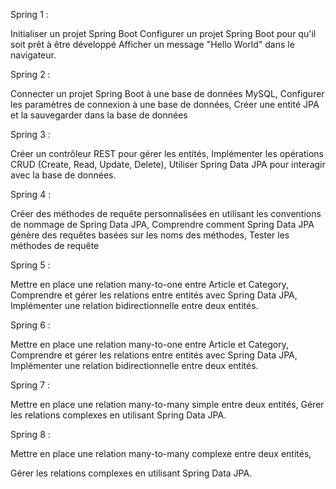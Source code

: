 Spring 1 :

Initialiser un projet Spring Boot
Configurer un projet Spring Boot pour qu'il soit prêt à être développé
Afficher un message "Hello World" dans le navigateur.

Spring 2 :

Connecter un projet Spring Boot à une base de données MySQL,
Configurer les paramètres de connexion à une base de données,
Créer une entité JPA et la sauvegarder dans la base de données

Spring 3 :

Créer un contrôleur REST pour gérer les entités,
Implémenter les opérations CRUD (Create, Read, Update, Delete),
Utiliser Spring Data JPA pour interagir avec la base de données.

Spring 4 :

Créer des méthodes de requête personnalisées en utilisant les conventions de nommage de Spring Data JPA,
 Comprendre comment Spring Data JPA génère des requêtes basées sur les noms des méthodes,
 Tester les méthodes de requête 

Spring  5 : 

Mettre en place une relation many-to-one entre Article et Category,
Comprendre et gérer les relations entre entités avec Spring Data JPA, 
Implémenter une relation bidirectionnelle entre deux entités.

Spring 6 : 

Mettre en place une relation many-to-one entre Article et Category,
Comprendre et gérer les relations entre entités avec Spring Data JPA, 
Implémenter une relation bidirectionnelle entre deux entités.

Spring 7 : 

Mettre en place une relation many-to-many simple entre deux entités, 
Gérer les relations complexes en utilisant Spring Data JPA.

Spring 8 : 

Mettre en place une relation many-to-many complexe entre deux entités,

Gérer les relations complexes en utilisant Spring Data JPA.
